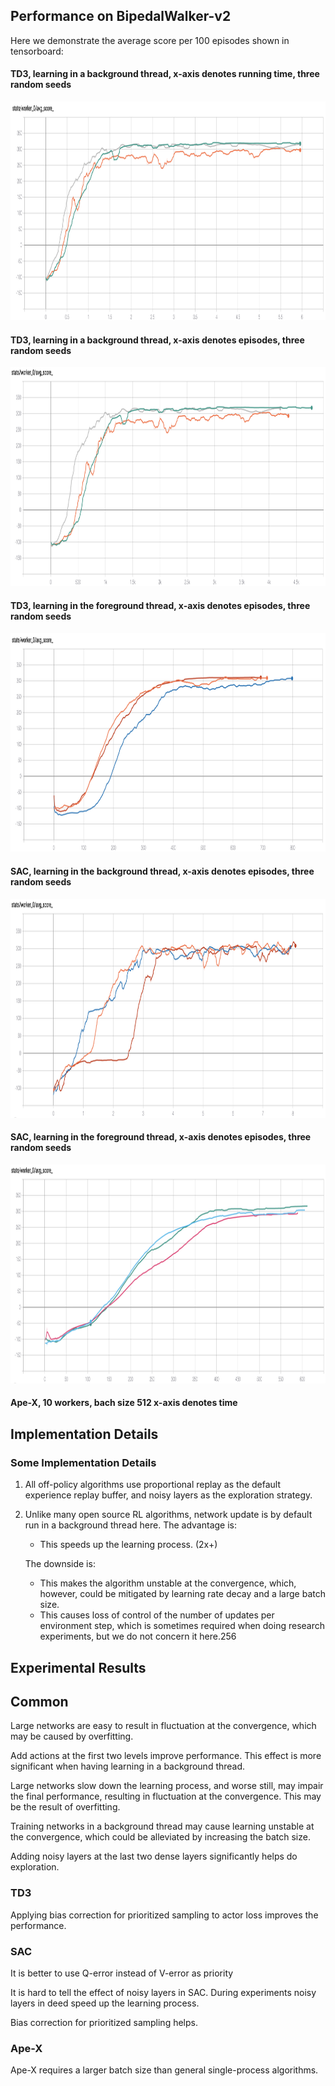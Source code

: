 ## Performance on BipedalWalker-v2

Here we demonstrate the average score per 100 episodes shown in tensorboard:

#### TD3, learning in a background thread, x-axis denotes running time, three random seeds

<p align="center">
<img src="/results/td3/back_time.png" alt="average score in tensorboard" height="350">
</p>

#### TD3, learning in a background thread, x-axis denotes episodes, three random seeds

<p align="center">
<img src="/results/td3/back_episode.png" alt="average score in tensorboard" height="350">
</p>

#### TD3, learning in the foreground thread, x-axis denotes episodes, three random seeds

<p align="center">
<img src="/results/td3/fore_episode.png" alt="average score in tensorboard" height="350">
</p>

#### SAC, learning in the background thread, x-axis denotes episodes, three random seeds

<p align="center">
<img src="/results/sac/back_time.png" alt="average score in tensorboard" height="350">
</p>

#### SAC, learning in the foreground thread, x-axis denotes episodes, three random seeds

<p align="center">
<img src="/results/sac/fore_episode.png" alt="average score in tensorboard" height="350">
</p>

#### Ape-X, 10 workers, bach size 512 x-axis denotes time
## Implementation Details

### Some Implementation Details

1. All off-policy algorithms use proportional replay as the default experience replay buffer, and noisy layers as the exploration strategy.

2. Unlike many open source RL algorithms, network update is by default run in a background thread here. 
    The advantage is:

    - This speeds up the learning process. (2x+)

    The downside is:

    - This makes the algorithm unstable at the convergence, which, however, could be mitigated by learning rate decay and a large batch size.
    - This causes loss of control of the number of updates per environment step, which is sometimes required when doing research experiments, but we do not concern it here.256 

## Experimental Results

## Common

Large networks are easy to result in fluctuation at the convergence, which may be caused by overfitting.

Add actions at the first two levels improve performance. This effect is more significant when having learning in a background thread.

Large networks slow down the learning process, and worse still, may impair the final performance, resulting in fluctuation at the convergence. This may be the result of overfitting.

Training networks in a background thread may cause learning unstable at the convergence, which could be alleviated by increasing the batch size.

Adding noisy layers at the last two dense layers significantly helps do exploration.

### TD3

Applying bias correction for prioritized sampling to actor loss improves the performance.

### SAC

It is better to use Q-error instead of V-error as priority

It is hard to tell the effect of noisy layers in SAC. During experiments noisy layers in deed speed up the learning process. 

Bias correction for prioritized sampling helps.

### Ape-X

Ape-X requires a larger batch size than general single-process algorithms.
